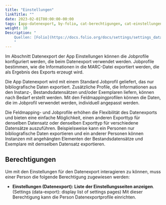 ```yaml
---
title: "Einstellungen"
linkTitle: ""
date: 2023-02-01T00:00:00-00:00
tags: [app-datenexport, by-folio, cat-berechtigungen, cat-einstellungen, for-admin]
weight: 10
Description: "
    Quellen: [Folio](https://docs.folio.org/docs/settings/settings_data_export/settings_data_export/) & [GBV](https://info.gbv.de/pages/viewpage.action?pageId=849379672)
    "
---
```


Im Abschnitt Datenexport der App Einstellungen können die Jobprofile konfiguriert werden, die beim Datenexport verwendet werden. Jobprofile bestimmen, wie die Informationen in die MARC-Datei exportiert werden, die als Ergebnis des Exports erzeugt wird.

Die App Datenexport wird mit einem Standard Jobprofil geliefert, das nur bibliografische Daten exportiert. Zusätzliche Profile, die Informationen aus den Instanz-, Bestandsdatensätzen und/oder Exemplaren liefern, können nach Bedarf erstellt werden. Mit den Feldmappingprofilen können die Daten, die im Jobprofil verwendet werden, individuell angepasst werden.

Die Feldmapping- und Jobprofile erhöhen die Flexibilität des Datenexports und bieten eine einfache Möglichkeit, einen anderen Exporttyp für denselben Datensatz oder denselben Exporttyp für verschiedene Datensätze auszuführen. Beispielsweise kann ein Personen nur bibliografische Daten exportieren und ein anderer Personen können Instanzen mit angehängten Elementen der Bestandsdatensätze und Exemplare mit demselben Datensatz exportieren.

## Berechtigungen

Um mit den Einstellungen für den Datenexport interagieren zu können, muss einer Person die folgende Berechtigung zugewiesen werden:

-   **Einstellungen (Datenexport): Liste der Einstellungsseiten anzeigen**. (Settings (data-export): display list of settings pages)
    Mit dieser Berechtigung kann die Person Datenexportprofile einrichten.
